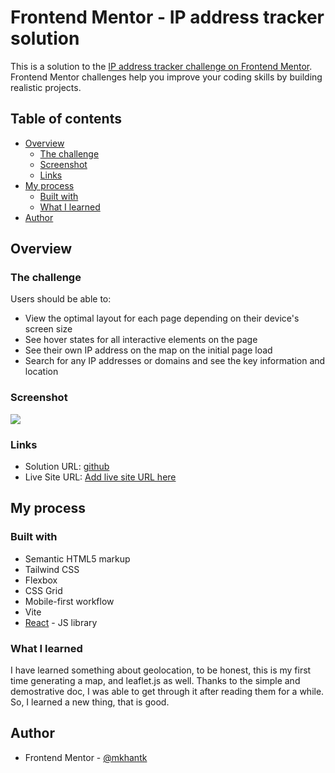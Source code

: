 # Frontend Mentor - IP address tracker solution

This is a solution to the [IP address tracker challenge on Frontend Mentor](https://www.frontendmentor.io/challenges/ip-address-tracker-I8-0yYAH0). Frontend Mentor challenges help you improve your coding skills by building realistic projects.

## Table of contents

- [Overview](#overview)
  - [The challenge](#the-challenge)
  - [Screenshot](#screenshot)
  - [Links](#links)
- [My process](#my-process)
  - [Built with](#built-with)
  - [What I learned](#what-i-learned)
- [Author](#author)

## Overview

### The challenge

Users should be able to:

- View the optimal layout for each page depending on their device's screen size
- See hover states for all interactive elements on the page
- See their own IP address on the map on the initial page load
- Search for any IP addresses or domains and see the key information and location

### Screenshot

![](/screenshot.png)

### Links

- Solution URL: [github](https://github.com/mkhantk/ip-address-tracker)
- Live Site URL: [Add live site URL here](https://your-live-site-url.com)

## My process

### Built with

- Semantic HTML5 markup
- Tailwind CSS
- Flexbox
- CSS Grid
- Mobile-first workflow
- Vite
- [React](https://reactjs.org/) - JS library

### What I learned

I have learned something about geolocation, to be honest, this is my first time generating a map, and leaflet.js as well. Thanks to the simple and demostrative doc, I was able to get through it after reading them for a while. So, I learned a new thing, that is good.

## Author

- Frontend Mentor - [@mkhantk](https://www.frontendmentor.io/profile/mkhantk)
